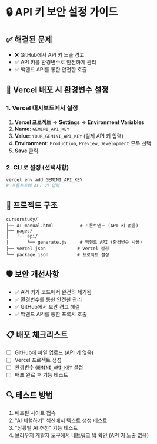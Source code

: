 # 🔒 API 키 보안 설정 가이드

## ✅ 해결된 문제
- ❌ GitHub에서 API 키 노출 경고
- ✅ API 키를 환경변수로 안전하게 관리
- ✅ 백엔드 API를 통한 안전한 호출

## 🚀 Vercel 배포 시 환경변수 설정

### 1. Vercel 대시보드에서 설정
1. **Vercel 프로젝트** → **Settings** → **Environment Variables**
2. **Name**: `GEMINI_API_KEY`
3. **Value**: `YOUR_GEMINI_API_KEY` (실제 API 키 입력)
4. **Environment**: `Production`, `Preview`, `Development` 모두 선택
5. **Save** 클릭

### 2. CLI로 설정 (선택사항)
```bash
vercel env add GEMINI_API_KEY
# 프롬프트에 API 키 입력
```

## 🔧 프로젝트 구조
```
cursorstudy/
├── AI manual.html          # 프론트엔드 (API 키 없음)
├── pages/
│   └── api/
│       └── generate.js     # 백엔드 API (환경변수 사용)
├── vercel.json            # Vercel 설정
└── package.json           # 프로젝트 설정
```

## 🛡️ 보안 개선사항
- ✅ API 키가 코드에서 완전히 제거됨
- ✅ 환경변수를 통한 안전한 관리
- ✅ GitHub에서 보안 경고 해결
- ✅ 백엔드 API를 통한 프록시 호출

## 📋 배포 체크리스트
- [ ] GitHub에 파일 업로드 (API 키 없음)
- [ ] Vercel 프로젝트 생성
- [ ] 환경변수 `GEMINI_API_KEY` 설정
- [ ] 배포 완료 후 기능 테스트

## 🔍 테스트 방법
1. 배포된 사이트 접속
2. "AI 체험하기" 섹션에서 텍스트 생성 테스트
3. "상황별 AI 추천" 기능 테스트
4. 브라우저 개발자 도구에서 네트워크 탭 확인 (API 키 노출 없음)
